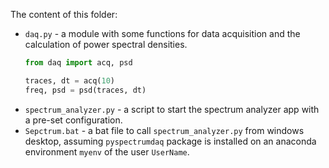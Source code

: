 The content of this folder:
* `daq.py` - a module with some functions for data acquisition and the calculation of power spectral densities.
    ```python
    from daq import acq, psd
    
    traces, dt = acq(10)
    freq, psd = psd(traces, dt)
    ```
* `spectrum_analyzer.py` - a script to start the spectrum analyzer app with a pre-set configuration.
* `Sepctrum.bat` - a bat file to call `spectrum_analyzer.py` from windows desktop, assuming `pyspectrumdaq` package is installed on an anaconda environment `myenv` of the user `UserName`.